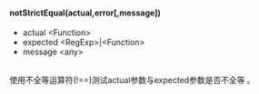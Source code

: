 #### notStrictEqual(actual,error[,message])
* actual \<Function>
* expected \<RegExp>|\<Function>
* message \<any>
<br/>
使用不全等运算符(!==)测试actual参数与expected参数是否不全等
。